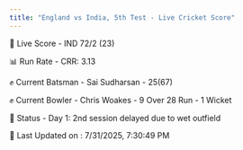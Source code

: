 ```yaml
---
title: "England vs India, 5th Test - Live Cricket Score"
---
```


🔴 Live Score - IND 72/2 (23)  

📊 Run Rate - CRR: 3.13  

✊ Current Batsman - Sai Sudharsan - 25(67)  

✊ Current Bowler - Chris Woakes - 9 Over 28 Run - 1 Wicket  

📑 Status - Day 1: 2nd session delayed due to wet outfield

📝 Last Updated on : 7/31/2025, 7:30:49 PM  

